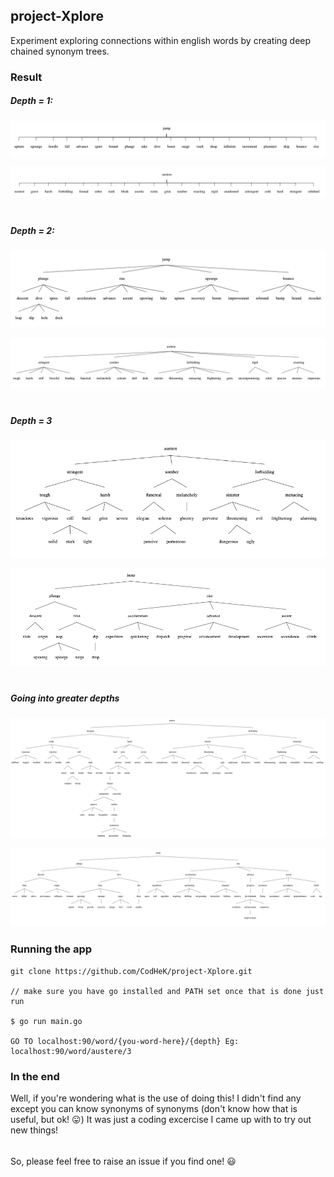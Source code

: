 ## project-Xplore

Experiment exploring connections within english words by creating deep chained synonym trees.

### Result

##### Depth = 1:
![jump](screenshots/jump.png)

![austere](screenshots/austere.png)
#
##### Depth = 2:
![jump](screenshots/jump2.png)

![austere](screenshots/austere2.png)
#
##### Depth = 3

![a3](screenshots/austere3.png)

![j3](screenshots/jump3.png)
#
##### Going into greater depths
![a4](screenshots/austere4.png)

![j4](screenshots/jump4.png)

### Running the app

```
git clone https://github.com/CodHeK/project-Xplore.git

// make sure you have go installed and PATH set once that is done just run

$ go run main.go

GO TO localhost:90/word/{you-word-here}/{depth} Eg: localhost:90/word/austere/3
```

### In the end

Well, if you're wondering what is the use of doing this! I didn't find any except you can know synonyms of synonyms 
(don't know how that is useful, but ok! :stuck_out_tongue:) It was just a coding excercise I came up with to try out new things! 
######
So, please feel free to raise an issue if you find one! :smiley:
